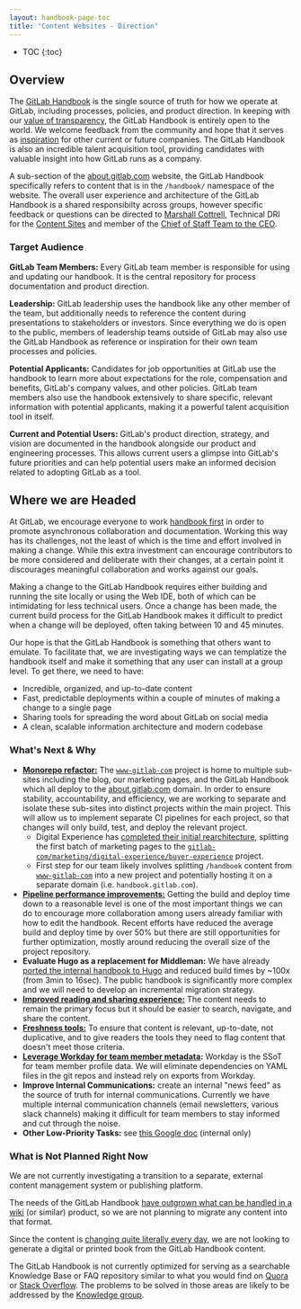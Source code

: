 ```yaml
---
layout: handbook-page-toc
title: "Content Websites - Direction"
---
```


- TOC
{:toc}

## Overview

The [GitLab Handbook](/handbook/) is the single source of truth for how we operate at GitLab, including processes, policies, and product direction. In keeping with our [value of transparency](/handbook/values/#transparency), the GitLab Handbook is entirely open to the world. We welcome feedback from the community and hope that it serves as [inspiration](/handbook/inspired-by-gitlab/) for other current or future companies. The GitLab Handbook is also an incredible talent acquisition tool, providing candidates with valuable insight into how GitLab runs as a company.

A sub-section of the [about.gitlab.com](https://about.gitlab.com) website, the GitLab Handbook specifically refers to content that is in the `/handbook/` namespace of the website. The overall user experience and architecture of the GitLab Handbook is a shared responsibilty across groups, however specific feedback or questions can be directed to [Marshall Cottrell](https://gitlab.com/marshall007), Technical DRI for the [Content Sites](/handbook/content-websites-responsibility/) and member of the [Chief of Staff Team to the CEO](/handbook/ceo/chief-of-staff-team/).

### Target Audience

**GitLab Team Members:** Every GitLab team member is responsible for using and updating our handbook. It is the central repository for process documentation and product direction.

**Leadership:** GitLab leadership uses the handbook like any other member of the team, but additionally needs to reference the content during presentations to stakeholders or investors. Since everything we do is open to the public, members of leadership teams outside of GitLab may also use the GitLab Handbook as reference or inspiration for their own team processes and policies.

**Potential Applicants:** Candidates for job opportunities at GitLab use the handbook to learn more about expectations for the role, compensation and benefits, GitLab's company values, and other policies. GitLab team members also use the handbook extensively to share specific, relevant information with potential applicants, making it a powerful talent acquisition tool in itself.

**Current and Potential Users:** GitLab's product direction, strategy, and vision are documented in the handbook alongside our product and engineering processes. This allows current users a glimpse into GitLab's future priorities and can help potential users make an informed decision related to adopting GitLab as a tool.

## Where we are Headed

At GitLab, we encourage everyone to work [handbook first](/handbook/handbook-usage/#why-handbook-first) in order to promote asynchronous collaboration and documentation. Working this way has its challenges, not the least of which is the time and effort involved in making a change. While this extra investment can encourage contributors to be more considered and deliberate with their changes, at a certain point it discourages meaningful collaboration and works against our goals.

Making a change to the GitLab Handbook requires either building and running the site locally or using the Web IDE, both of which can be intimidating for less technical users. Once a change has been made, the current build process for the GitLab Handbook makes it difficult to predict when a change will be deployed, often taking between 10 and 45 minutes.

Our hope is that the GitLab Handbook is something that others want to emulate. To facilitate that, we are investigating ways we can templatize the handbook itself and make it something that any user can install at a group level. To get there, we need to have:

* Incredible, organized, and up-to-date content
* Fast, predictable deployments within a couple of minutes of making a change to a single page
* Sharing tools for spreading the word about GitLab on social media
* A clean, scalable information architecture and modern codebase

### What's Next & Why

- **[Monorepo refactor:](https://gitlab.com/groups/gitlab-com/-/epics/282)** The [`www-gitlab-com`](https://gitlab.com/gitlab-com/www-gitlab-com/) project is home to multiple sub-sites including the blog, our marketing pages, and the GitLab Handbook which all deploy to the [about.gitlab.com](https://about.gitlab.com) domain. In order to ensure stability, accountability, and efficiency, we are working to separate and isolate these sub-sites into distinct projects within the main project. This will allow us to implement separate CI pipelines for each project, so that changes will only build, test, and deploy the relevant project.
  - Digital Experience has [completed their initial rearchitecture](handbook/marketing/digital-experience/marketing-site-rearchitecture-project/), splitting the first batch of marketing pages to the [`gitlab-com/marketing/digital-experience/buyer-experience`](https://gitlab.com/gitlab-com/marketing/digital-experience/buyer-experience) project.
  - First step for our team likely involves splitting `/handbook` content from [`www-gitlab-com`](https://gitlab.com/gitlab-com/www-gitlab-com) into a new project and potentially hosting it on a separate domain (i.e. `handbook.gitlab.com`).
- **[Pipeline performance improvements:](https://gitlab.com/groups/gitlab-com/-/epics/255)** Getting the build and deploy time down to a reasonable level is one of the most important things we can do to encourage more collaboration among users already familiar with how to edit the handbook. Recent efforts have reduced the average build and deploy time by over 50% but there are still opportunities for further optimization, mostly around reducing the overall size of the project repository.
- **Evaluate Hugo as a replacement for Middleman:** We have already [ported the internal handbook to Hugo](https://gitlab.com/internal-handbook/internal-handbook.gitlab.io/-/merge_requests/549) and reduced build times by ~100x (from 3min to 16sec). The public handbook is significantly more complex and we will need to develop an incremental migration strategy.
- **[Improved reading and sharing experience:](https://gitlab.com/groups/gitlab-com/-/epics/326)** The content needs to remain the primary focus but it should be easier to search, navigate, and share the content.
- **[Freshness tools:](https://gitlab.com/groups/gitlab-com/-/epics/325)** To ensure that content is relevant, up-to-date, not duplicative, and to give readers the tools they need to flag content that doesn't meet those criteria.
- **[Leverage Workday for team member metadata](https://gitlab.com/gitlab-com/people-group/peopleops-eng/compensation-calculator/-/merge_requests/457#note_1039047670):** Workday is the SSoT for team member profile data. We will eliminate dependencies on YAML files in the git repos and instead rely on exports from Workday.
- **Improve Internal Communications:** create an internal "news feed" as the source of truth for internal communications. Currently we have multiple internal communication channels (email newsletters, various slack channels) making it difficult for team members to stay informed and cut through the noise.
- **Other Low-Priority Tasks:** see [this Google doc](https://docs.google.com/document/d/1jGhIzY6UgLnDsH6Nbb-Q8ioJWVD0L0ml0o59YEuUWco/edit) (internal only)

### What is Not Planned Right Now

We are not currently investigating a transition to a separate, external content management system or publishing platform.

The needs of the GitLab Handbook [have outgrown what can be handled in a wiki](https://about.gitlab.com/handbook/handbook-usage/#wiki-handbooks-dont-scale) (or similar) product, so we are not planning to migrate any content into that format.

Since the content is [changing quite literally every day](https://gitlab.com/gitlab-com/www-gitlab-com/-/commits/master/source/handbook), we are not looking to generate a digital or printed book from the GitLab Handbook content.

The GitLab Handbook is not currently optimized for serving as a searchable Knowledge Base or FAQ repository similar to what you would find on [Quora](https://www.quora.com/) or [Stack Overflow](https://stackoverflow.com/). The problems to be solved in those areas are likely to be addressed by the [Knowledge group](/handbook/product/categories/#knowledge-group).

